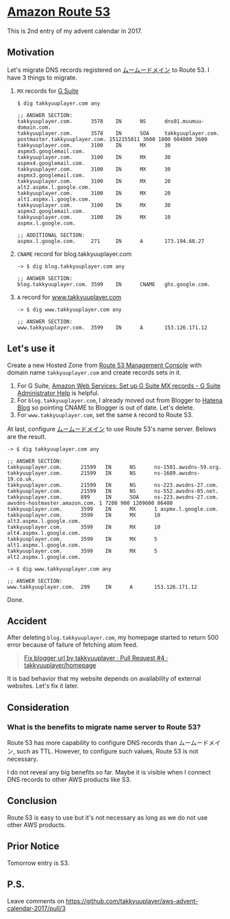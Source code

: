 # [Amazon Route 53](https://aws.amazon.com/route53/?nc1=h_ls)

This is 2nd entry of my advent calendar in 2017.

## Motivation

Let's migrate DNS records registered on [ムームードメイン](https://muumuu-domain.com/) to Route 53. I have 3 things to migrate.

1. `MX` records for [G Suite](https://gsuite.google.com/)

    ```
    $ dig takkyuuplayer.com any

    ;; ANSWER SECTION:
    takkyuuplayer.com.      3578    IN      NS      dns01.muumuu-domain.com.
    takkyuuplayer.com.      3578    IN      SOA     takkyuuplayer.com. postmaster.takkyuuplayer.com. 1512155811 3600 1800 604800 3600
    takkyuuplayer.com.      3100    IN      MX      30 aspmx5.googlemail.com.
    takkyuuplayer.com.      3100    IN      MX      30 aspmx4.googlemail.com.
    takkyuuplayer.com.      3100    IN      MX      30 aspmx3.googlemail.com.
    takkyuuplayer.com.      3100    IN      MX      20 alt2.aspmx.l.google.com.
    takkyuuplayer.com.      3100    IN      MX      20 alt1.aspmx.l.google.com.
    takkyuuplayer.com.      3100    IN      MX      30 aspmx2.googlemail.com.
    takkyuuplayer.com.      3100    IN      MX      10 aspmx.l.google.com.

    ;; ADDITIONAL SECTION:
    aspmx.l.google.com.     271     IN      A       173.194.68.27
    ```

1. `CNAME` record for blog.takkyuuplayer.com

    ```
    -> $ dig blog.takkyuuplayer.com any

    ;; ANSWER SECTION:
    blog.takkyuuplayer.com. 3599    IN      CNAME   ghs.google.com.

    ```

1. `A` record for www.takkyuuplayer.com

    ```
    -> $ dig www.takkyuuplayer.com any

    ;; ANSWER SECTION:
    www.takkyuuplayer.com.  3599    IN      A       153.126.171.12
    ```

## Let's use it

Create a new Hosted Zone from [Route 53 Management Console](https://console.aws.amazon.com/route53/home#hosted-zones:) with domain name `takkyuuplayer.com` and create records sets in it.

1. For G Suite, [Amazon Web Services: Set up G Suite MX records \- G Suite Administrator Help](https://support.google.com/a/answer/6149697?hl=en) is helpful.
1. For `blog.takkyuuplayer.com`, I already moved out from Blogger to [Hatena Blog](http://hatenablog.com/) so pointing CNAME to Blogger is out of date. Let's delete.
1. For `www.takkyuuplayer.com`, set the same `A` record to Route 53.

At last, configure [ムームードメイン](https://muumuu-domain.com/) to use Route 53's name server. Belows are the result.

```
-> $ dig takkyuuplayer.com any

;; ANSWER SECTION:
takkyuuplayer.com.      21599   IN      NS      ns-1501.awsdns-59.org.
takkyuuplayer.com.      21599   IN      NS      ns-1689.awsdns-19.co.uk.
takkyuuplayer.com.      21599   IN      NS      ns-223.awsdns-27.com.
takkyuuplayer.com.      21599   IN      NS      ns-552.awsdns-05.net.
takkyuuplayer.com.      899     IN      SOA     ns-223.awsdns-27.com. awsdns-hostmaster.amazon.com. 1 7200 900 1209600 86400
takkyuuplayer.com.      3599    IN      MX      1 aspmx.l.google.com.
takkyuuplayer.com.      3599    IN      MX      10 alt3.aspmx.l.google.com.
takkyuuplayer.com.      3599    IN      MX      10 alt4.aspmx.l.google.com.
takkyuuplayer.com.      3599    IN      MX      5 alt1.aspmx.l.google.com.
takkyuuplayer.com.      3599    IN      MX      5 alt2.aspmx.l.google.com.

-> $ dig www.takkyuuplayer.com any

;; ANSWER SECTION:
www.takkyuuplayer.com.  299     IN      A       153.126.171.12
```

Done.

## Accident

After deleting `blog.takkyuuplayer.com`, my homepage started to return 500 error because of failure of fetching atom feed.

> [Fix blogger url by takkyuuplayer · Pull Request \#4 · takkyuuplayer/homepage](https://github.com/takkyuuplayer/homepage/pull/4/files#diff-0a400c8217d53ff4f978163d7c61868cL14)

It is bad behavior that my website depends on availability of external websites. Let's fix it later.

## Consideration

### What is the benefits to migrate name server to Route 53?

Route 53 has more capability to configure DNS records than ムームードメイン, such as TTL.
However, to configure such values, Route 53 is not necessary.

I do not reveal any big benefits so far.
Maybe it is visible when I connect DNS records to other AWS products like S3.

## Conclusion

Route 53 is easy to use but it's not necessary as long as we do not use other AWS products.

## Prior Notice

Tomorrow entry is S3.

## P.S.

Leave comments on https://github.com/takkyuuplayer/aws-advent-calendar-2017/pull/3
